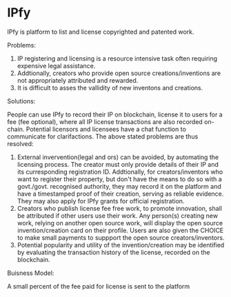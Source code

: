 <h1>IPfy</h1>

IPfy is platform to list and license copyrighted and patented work. 

Problems:
1. IP registering and licensing is a resource intensive task often requiring expensive legal assistance.
2. Addtionally, creators who provide open source creations/inventions are not appropriately attributed and rewarded. 
3. It is difficult to asses the vallidity of new inventons and creations.

Solutions:

People can use IPfy to record their IP on blockchain, license it to users for a fee (fee optional), where all IP license transactions are also recorded on-chain. Potential licensors and licensees have a chat function to communicate for clarifactions. The above stated problems are thus resolved:
1. External invervention(legal and ors) can be avoided, by automating the licensing process. The creator must only provide details of their IP and its curresponding registration ID. Addtionally, for creators/inventors who want to register their property, but don't have the means to do so with a govt./govt. recognised authority, they may record it on the platform and have a timestamped proof of their creation, serving as reliable evidence. They may also apply for IPfy grants for official registration. 
2. Creators who publish license fee free work, to promote innovation, shall be attributed if other users use their work. Any person(s) creating new work, relying on another open source work, will display the open source invention/creation card on their profile. Users are also given the CHOICE to make small payments to suppport the open source creators/inventors. 
3. Potential popularity and utility of the invention/creation may be identified by evaluating the transaction history of the license, recorded on the blockchain. 

Buisness Model:
 
A small percent of the fee paid for license is sent to the platform
